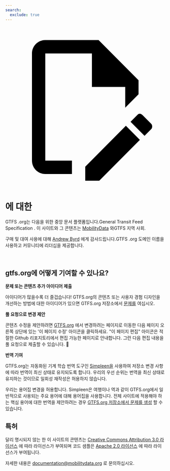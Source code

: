 ```yaml
---
search:
  exclude: true
---
```


<a class="pencil-link" href="https://github.com/MobilityData/gtfs.org/blob/main/docs/about.ko.md" title="Edit this page" target="_blank">
    <svg class="pencil" xmlns="http://www.w3.org/2000/svg" viewBox="0 0 24 24"><path d="M10 20H6V4h7v5h5v3.1l2-2V8l-6-6H6c-1.1 0-2 .9-2 2v16c0 1.1.9 2 2 2h4v-2m10.2-7c.1 0 .3.1.4.2l1.3 1.3c.2.2.2.6 0 .8l-1 1-2.1-2.1 1-1c.1-.1.2-.2.4-.2m0 3.9L14.1 23H12v-2.1l6.1-6.1 2.1 2.1Z"/></svg>
  </a>

<style>
  .md-nav .md-nav--secondary {
      display: none !important;
    }
</style>

# 에 대한

GTFS .org는 다음을 위한 중앙 문서 플랫폼입니다.General Transit Feed Specification . 이 사이트와 그 콘텐츠는 [MobilityData](https://mobilitydata.org/) 와GTFS 지역 사회.

구매 및 대여 사용에 대해 [Andrew Byrd](https://www.linkedin.com/in/byrdandrew) 에게 감사드립니다.GTFS .org 도메인 이름을 사용하고 커뮤니티에 리더십을 제공합니다.

<br/>

## gtfs.org에 어떻게 기여할 수 있나요?

**문제 또는 콘텐츠 추가 아이디어 제출**

아이디어가 많을수록 더 즐겁습니다! GTFS.org의 콘텐츠 또는 사용자 경험 디자인을 개선하는 방법에 대한 아이디어가 있으면 GTFS.org 저장소에서 [문제를](https://github.com/MobilityData/gtfs.org/issues/new) 여십시오.

**풀 요청으로 변경 제안**

콘텐츠 수정을 제안하려면 [GTFS.org](https://gtfs.org/) 에서 변경하려는 페이지로 이동한 다음 페이지 오른쪽 상단에 있는 '이 페이지 수정' 아이콘을 클릭하세요. "이 페이지 편집" 아이콘은 적절한 Github 리포지토리에서 편집 가능한 페이지로 안내합니다. 그런 다음 편집 내용을 풀 요청으로 제출할 수 있습니다. 📝

**번역 기여**

GTFS.org는 자동화된 기계 학습 번역 도구인 [Simpleen을](https://simpleen.io/) 사용하여 저장소 변경 사항에 따라 번역이 최신 상태로 유지되도록 합니다. 우리의 우선 순위는 번역을 최신 상태로 유지하는 것이므로 일회성 재작성은 허용하지 않습니다.

우리는 용어집 변경을 허용합니다. Simpleen은 여행이나 역과 같이 GTFS.org에서 일반적으로 사용되는 주요 용어에 대해 용어집을 사용합니다. 전체 사이트에 적용해야 하는 핵심 용어에 대한 번역을 제안하려는 경우 [GTFS.org 저장소에서 문제를 생성](https://github.com/MobilityData/gtfs.org/issues/new/choose) 할 수 있습니다.

## 특허

달리 명시되지 않는 한 이 사이트의 콘텐츠는 [Creative Commons Attribution 3.0 라이선스](https://creativecommons.org/licenses/by/3.0/) 에 따라 라이선스가 부여되며 코드 샘플은 [Apache 2.0 라이선스](https://www.apache.org/licenses/LICENSE-2.0) 에 따라 라이선스가 부여됩니다.

자세한 내용은 <documentation@mobilitydata.org> 로 문의하십시오.
